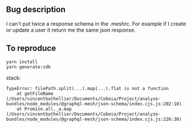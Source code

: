 ## Bug description

I can't put twice a response schema in the .meshrc. For example if I create or update a user it return me the same json response.

## To reproduce

```
yarn install
yarn generate:sdk
```

stack:
```
TypeError: filePath.split(...).map(...).flat is not a function
    at getFileName (/Users/vincentbathellier/Documents/Cobeia/Project/analyze-bundles/node_modules/@graphql-mesh/json-schema/index.cjs.js:202:10)
    at Promise.all._a.map (/Users/vincentbathellier/Documents/Cobeia/Project/analyze-bundles/node_modules/@graphql-mesh/json-schema/index.cjs.js:226:38)
```